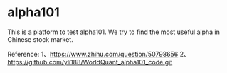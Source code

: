 # alpha101
This is a platform to test alpha101. We try to find the most useful alpha in Chinese stock market.

Reference:
1、https://www.zhihu.com/question/50798656
2、https://github.com/yli188/WorldQuant_alpha101_code.git
